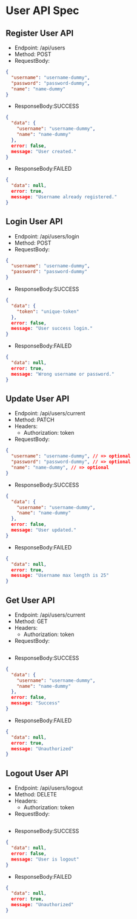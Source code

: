 # User API Spec

## Register User API
- Endpoint: /api/users
- Method: POST
- RequestBody:
```json
{
  "username": "username-dummy",
  "password": "password-dummy",
  "name": "name-dummy"
}
```
- ResponseBody:SUCCESS
```json
{
  "data": {
    "username": "username-dummy",
    "name": "name-dummy"
  },
  error: false,
  message: "User created."
}
```
- ResponseBody:FAILED
```json
{
  "data": null,
  error: true,
  message: "Username already registered."
}
```

## Login User API
- Endpoint: /api/users/login
- Method: POST
- RequestBody:
```json
{
  "username": "username-dummy",
  "password": "password-dummy"
}
```
- ResponseBody:SUCCESS
```json
{
  "data": {
    "token": "unique-token"
  },
  error: false,
  message: "User success login."
}
```
- ResponseBody:FAILED
```json
{
  "data": null,
  error: true,
  message: "Wrong username or password."
}
```

## Update User API
- Endpoint: /api/users/current
- Method: PATCH
- Headers:
  - Authorization: token
- RequestBody:
```json
{
  "username": "username-dummy", // => optional
  "password": "password-dummy", // => optional
  "name": "name-dummy", // => optional
}
```
- ResponseBody:SUCCESS
```json
{
  "data": {
    "username": "username-dummy",
    "name": "name-dummy"
  },
  error: false,
  message: "User updated."
}
```
- ResponseBody:FAILED
```json
{
  "data": null,
  error: true,
  message: "Username max length is 25"
}
```

## Get User API
- Endpoint: /api/users/current
- Method: GET
- Headers:
  - Authorization: token
- RequestBody:
```json
```
- ResponseBody:SUCCESS
```json
{
  "data": {
    "username": "username-dummy",
    "name": "name-dummy"
  },
  error: false,
  message: "Success"
}
```
- ResponseBody:FAILED
```json
{
  "data": null,
  error: true,
  message: "Unauthorized"
}
```

## Logout User API
- Endpoint: /api/users/logout
- Method: DELETE
- Headers:
  - Authorization: token
- RequestBody:
```json
```
- ResponseBody:SUCCESS
```json
{
  "data": null,
  error: false,
  message: "User is logout"
}
```
- ResponseBody:FAILED
```json
{
  "data": null,
  error: true,
  message: "Unauthorized"
}
```